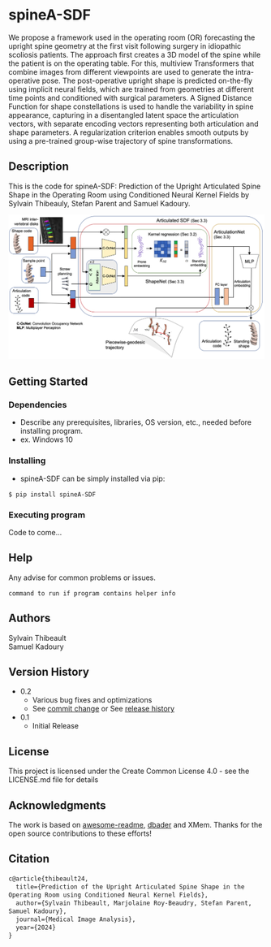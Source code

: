 # spineA-SDF

We propose a framework used in the operating room (OR) forecasting the upright spine geometry at the first visit following surgery in idiopathic scoliosis patients. The approach first creates a 3D model of the spine while the patient is on the operating table. For this, multiview Transformers that combine images from different viewpoints are used to generate the intra-operative pose. The post-operative upright shape is predicted on-the-fly using implicit neural fields, which are trained from geometries at different time points and conditioned with surgical parameters. A Signed Distance Function for shape constellations is used to handle the variability in spine appearance, capturing in a disentangled latent space the articulation vectors, with separate encoding vectors representing both articulation and shape parameters. A regularization criterion enables smooth outputs by using a pre-trained group-wise trajectory of spine transformations. 

## Description

This is the code for spineA-SDF: Prediction of the Upright Articulated Spine Shape in the Operating Room using Conditioned Neural Kernel Fields by Sylvain Thibeauly, Stefan Parent and Samuel Kadoury.

<p align="center">
  <img src="logo.png" width="700" title="hover text">
</p>


## Getting Started

### Dependencies

* Describe any prerequisites, libraries, OS version, etc., needed before installing program.
* ex. Windows 10

### Installing

*  spineA-SDF can be simply installed via pip:
```
$ pip install spineA-SDF
```
### Executing program

Code to come...

## Help

Any advise for common problems or issues.
```
command to run if program contains helper info
```

## Authors

Sylvain Thibeault  
Samuel Kadoury

## Version History

* 0.2
    * Various bug fixes and optimizations
    * See [commit change]() or See [release history]()
* 0.1
    * Initial Release

## License

This project is licensed under the Create Common License 4.0 - see the LICENSE.md file for details

## Acknowledgments

The work is based on [awesome-readme](https://github.com/matiassingers/awesome-readme), [dbader](https://github.com/dbader/readme-template) and XMem. Thanks for the open source contributions to these efforts!

## Citation

```
c@article{thibeault24,
  title={Prediction of the Upright Articulated Spine Shape in the Operating Room using Conditioned Neural Kernel Fields},
  author={Sylvain Thibeault, Marjolaine Roy-Beaudry, Stefan Parent, Samuel Kadoury},
  journal={Medical Image Analysis},
  year={2024}
}
```


